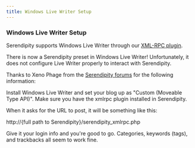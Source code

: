 ```yaml
---
title: Windows Live Writer Setup
---
```


### Windows Live Writer Setup

Serendipity supports Windows Live Writer through our [XML-RPC plugin](http://spartacus.s9y.org/cvs/additional_plugins/serendipity_event_xmlrpc.zip).

There is now a Serendipity preset in Windows Live Writer! Unfortunately, it does not configure Live Writer properly to interact with Serendipity.

Thanks to Xeno Phage from the [Serendipity forums](http://board.s9y.org/) for the following information:

Install Windows Live Writer and set your blog up as "Custom (Moveable Type API)". Make sure you have the xmlrpc plugin installed in Serendipity.

When it asks for the URL to post, it will be something like this:

http://{full path to Serendipity}/serendipity\_xmlrpc.php

Give it your login info and you're good to go. Categories, keywords (tags), and trackbacks all seem to work fine.
